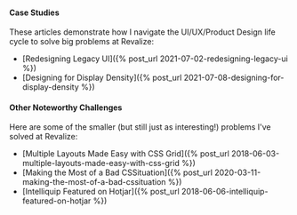 #### Case Studies

These articles demonstrate how I navigate the UI/UX/Product Design life cycle to
solve big problems at Revalize:

- [Redesigning Legacy UI]({% post_url 2021-07-02-redesigning-legacy-ui %})
- [Designing for Display Density]({% post_url 2021-07-08-designing-for-display-density %})

#### Other Noteworthy Challenges

Here are some of the smaller (but still just as interesting!) problems I've
solved at Revalize:

- [Multiple Layouts Made Easy with CSS Grid]({% post_url 2018-06-03-multiple-layouts-made-easy-with-css-grid %})
- [Making the Most of a Bad CSSituation]({% post_url 2020-03-11-making-the-most-of-a-bad-cssituation %})
- [Intelliquip Featured on Hotjar]({% post_url 2018-06-06-intelliquip-featured-on-hotjar %})